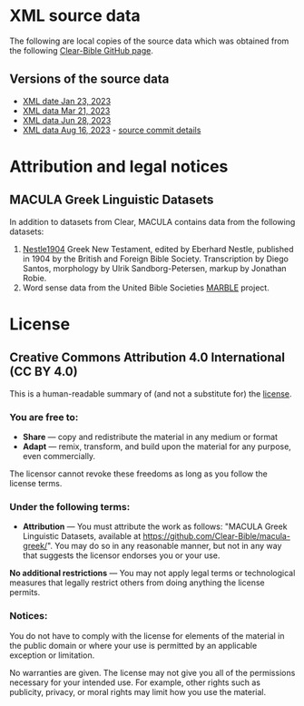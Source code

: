 # XML source data

The following are local copies of the source data which was obtained from the following [Clear-Bible GitHub page](https://github.com/Clear-Bible/macula-greek/tree/main/Nestle1904/lowfat).

## Versions of the source data
* [XML date Jan 23, 2023](xml/20230123/README.md)
* [XML data Mar 21, 2023](xml/20230321/README.md)
* [XML data Jun 28, 2023](xml/20230628/README.md)
* [XML data Aug 16, 2023](xml/20230816/README.md) - [source commit details](https://github.com/Clear-Bible/macula-greek/commit/0e0c2fbcd63d25270fe6ada8b662f8c06f291879)

# Attribution and legal notices

## MACULA Greek Linguistic Datasets

In addition to datasets from Clear, MACULA contains data from the following datasets:

1. [Nestle1904](https://github.com/biblicalhumanities/Nestle1904) Greek New Testament, edited by Eberhard Nestle, published in 1904 by the British and Foreign Bible Society. Transcription by Diego Santos, morphology by Ulrik Sandborg-Petersen, markup by Jonathan Robie.
2. Word sense data from the United Bible Societies [MARBLE](https://semanticdictionary.org/) project.

# License

## Creative Commons Attribution 4.0 International (CC BY 4.0)

This is a human-readable summary of (and not a substitute for) the [license](http://creativecommons.org/licenses/by/4.0/).

### You are free to:

 * **Share** — copy and redistribute the material in any medium or format
 * **Adapt** — remix, transform, and build upon the material
for any purpose, even commercially.

The licensor cannot revoke these freedoms as long as you follow the license terms.

### Under the following terms:

* **Attribution** — You must attribute the work as follows: "MACULA Greek Linguistic Datasets, available at https://github.com/Clear-Bible/macula-greek/". You may do so in any reasonable manner, but not in any way that suggests the licensor endorses you or your use.

**No additional restrictions** — You may not apply legal terms or technological measures that legally restrict others from doing anything the license permits.

### Notices:

You do not have to comply with the license for elements of the material in the public domain or where your use is permitted by an applicable exception or limitation.

No warranties are given. The license may not give you all of the permissions necessary for your intended use. For example, other rights such as publicity, privacy, or moral rights may limit how you use the material.
